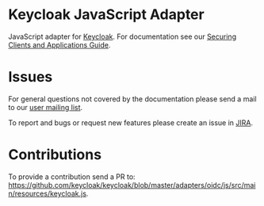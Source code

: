 Keycloak JavaScript Adapter
===========================

JavaScript adapter for [Keycloak](http://www.keycloak.org/). For documentation see our [Securing Clients and Applications Guide](https://keycloak.gitbooks.io/securing-client-applications-guide/content/topics/oidc/javascript-adapter.html).

# Issues

For general questions not covered by the documentation please send a mail to our [user mailing list](https://lists.jboss.org/mailman/listinfo/keycloak-user).

To report and bugs or request new features please create an issue in [JIRA](https://issues.jboss.org/browse/KEYCLOAK).

# Contributions

To provide a contribution send a PR to:	https://github.com/keycloak/keycloak/blob/master/adapters/oidc/js/src/main/resources/keycloak.js.
